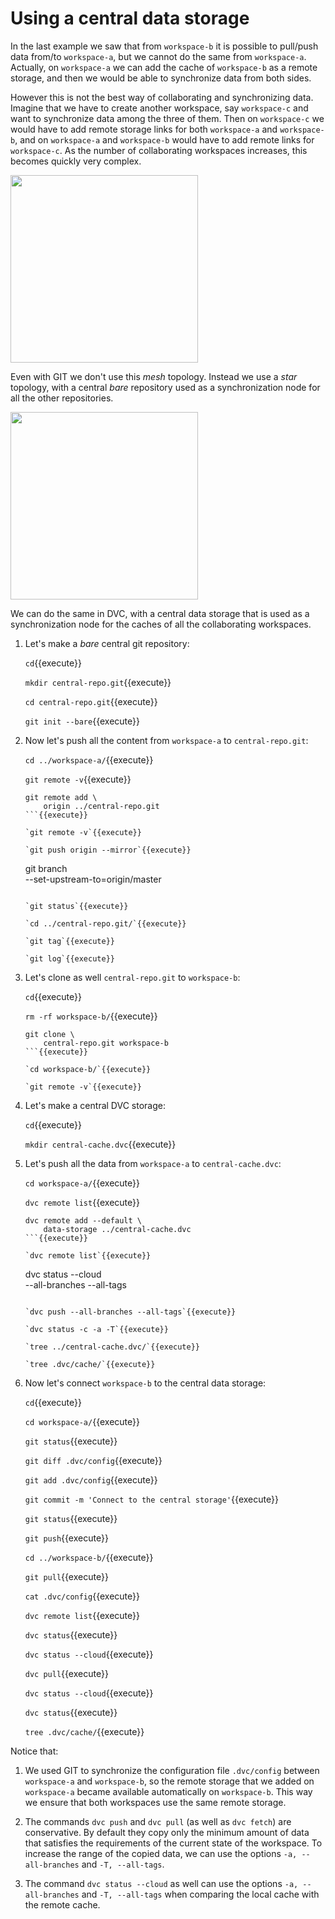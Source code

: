 # Using a central data storage

In the last example we saw that from `workspace-b` it is possible to
pull/push data from/to `workspace-a`, but we cannot do the same from
`workspace-a`. Actually, on `workspace-a` we can add the cache of
`workspace-b` as a remote storage, and then we would be able to
synchronize data from both sides.

However this is not the best way of collaborating and synchronizing
data. Imagine that we have to create another workspace, say
`workspace-c` and want to synchronize data among the three of
them. Then on `workspace-c` we would have to add remote storage links
for both `workspace-a` and `workspace-b`, and on `workspace-a` and
`workspace-b` would have to add remote links for `workspace-c`. As the
number of collaborating workspaces increases, this becomes quickly
very complex.

<img src="/dvc/courses/basics/sharing/assets/mesh-network.png" width="300"/>

Even with GIT we don't use this _mesh_ topology. Instead we use a
_star_ topology, with a central _bare_ repository used as a
synchronization node for all the other repositories.

<img src="/dvc/courses/basics/sharing/assets/star-network.png" width="300"/>

We can do the same in DVC, with a central data storage that is used as
a synchronization node for the caches of all the collaborating
workspaces.

1. Let's make a _bare_ central git repository:

   `cd`{{execute}}
   
   `mkdir central-repo.git`{{execute}}
   
   `cd central-repo.git`{{execute}}
   
   `git init --bare`{{execute}}
   
2. Now let's push all the content from `workspace-a` to
   `central-repo.git`:
   
   `cd ../workspace-a/`{{execute}}
   
   `git remote -v`{{execute}}
   
   ```
   git remote add \
       origin ../central-repo.git
   ```{{execute}}
   
   `git remote -v`{{execute}}
   
   `git push origin --mirror`{{execute}}
   
   ```
   git branch \
       --set-upstream-to=origin/master
   ```{{execute}}
   
   `git status`{{execute}}
   
   `cd ../central-repo.git/`{{execute}}
   
   `git tag`{{execute}}
   
   `git log`{{execute}}
   
3. Let's clone as well `central-repo.git` to `workspace-b`:
   
   `cd`{{execute}}
   
   `rm -rf workspace-b/`{{execute}}
   
   ```
   git clone \
       central-repo.git workspace-b
   ```{{execute}}
   
   `cd workspace-b/`{{execute}}

   `git remote -v`{{execute}}

4. Let's make a central DVC storage:

   `cd`{{execute}}
   
   `mkdir central-cache.dvc`{{execute}}
   
5. Let's push all the data from `workspace-a` to
   `central-cache.dvc`:
   
   `cd workspace-a/`{{execute}}
   
   `dvc remote list`{{execute}}
   
   ```
   dvc remote add --default \
       data-storage ../central-cache.dvc
   ```{{execute}}
   
   `dvc remote list`{{execute}}
   
   ```
   dvc status --cloud \
       --all-branches --all-tags
   ```{{execute}}
   
   `dvc push --all-branches --all-tags`{{execute}}
   
   `dvc status -c -a -T`{{execute}}
   
   `tree ../central-cache.dvc/`{{execute}}
   
   `tree .dvc/cache/`{{execute}}
   
6. Now let's connect `workspace-b` to the central data storage:
 
   `cd`{{execute}}
   
   `cd workspace-a/`{{execute}}
   
   `git status`{{execute}}
   
   `git diff .dvc/config`{{execute}}
   
   `git add .dvc/config`{{execute}}
   
   `git commit -m 'Connect to the central storage'`{{execute}}
   
   `git status`{{execute}}
   
   `git push`{{execute}}
   
   `cd ../workspace-b/`{{execute}}
   
   `git pull`{{execute}}
   
   `cat .dvc/config`{{execute}}
   
   `dvc remote list`{{execute}}
   
   `dvc status`{{execute}}
   
   `dvc status --cloud`{{execute}}
   
   `dvc pull`{{execute}}
   
   `dvc status --cloud`{{execute}}
   
   `dvc status`{{execute}}
   
   `tree .dvc/cache/`{{execute}}
   

Notice that:

1. We used GIT to synchronize the configuration file `.dvc/config`
   between `workspace-a` and `workspace-b`, so the remote storage that
   we added on `workspace-a` became available automatically on
   `workspace-b`. This way we ensure that both workspaces use the same
   remote storage.

2. The commands `dvc push` and `dvc pull` (as well as `dvc fetch`) are
   conservative. By default they copy only the minimum amount of data
   that satisfies the requirements of the current state of the
   workspace. To increase the range of the copied data, we can use the
   options `-a, --all-branches` and `-T, --all-tags`.
   
3. The command `dvc status --cloud` as well can use the options
   `-a, --all-branches` and `-T, --all-tags` when comparing the local
   cache with the remote cache.

